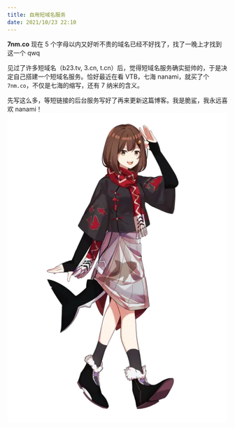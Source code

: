```yaml
---
title: 自用短域名服务
date: 2021/10/23 22:10
---
```


**7nm.co** 现在 5 个字母以内又好听不贵的域名已经不好找了，找了一晚上才找到这一个 qwq

见过了许多短域名（b23.tv, 3.cn, t.cn）后，觉得短域名服务确实挺帅的，于是决定自己搭建一个短域名服务。恰好最近在看 VTB，七海 nanami，就买了个 `7nm.co`，不仅是七海的缩写，还有 7 纳米的含义。

先写这么多，等短链接的后台服务写好了再来更新这篇博客。我是脆鲨，我永远喜欢 nanami！![海子姐](/img/7nm.co/c8d01e4cee21632345fbce222c63b21b489eab7a.png@518w.webp)